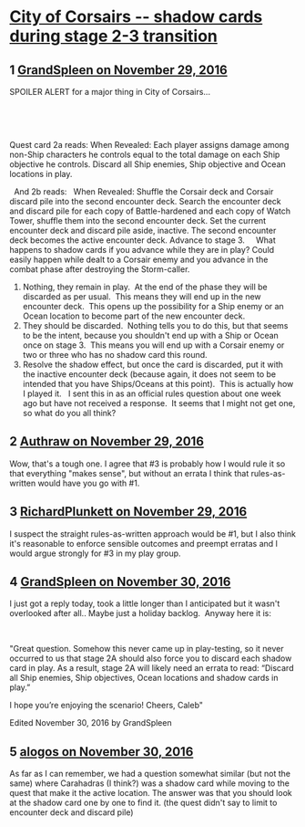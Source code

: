 # [City of Corsairs -- shadow cards during stage 2-3 transition](https://community.fantasyflightgames.com/topic/235735-city-of-corsairs-shadow-cards-during-stage-2-3-transition/)

## 1 [GrandSpleen on November 29, 2016](https://community.fantasyflightgames.com/topic/235735-city-of-corsairs-shadow-cards-during-stage-2-3-transition/?do=findComment&comment=2518521)

SPOILER ALERT for a major thing in City of Corsairs...

 

 

Quest card 2a reads: When Revealed: Each player assigns damage among non-Ship characters he controls equal to the total damage on each Ship objective he controls. Discard all Ship enemies, Ship objective and Ocean locations in play.

 
And 2b reads:
 
When Revealed: Shuffle the Corsair deck and Corsair discard pile into the second encounter deck. Search the encounter deck and discard pile for each copy of Battle-hardened and each copy of Watch Tower, shuffle them into the second encounter deck. Set the current encounter deck and discard pile aside, inactive. The second encounter deck becomes the active encounter deck. Advance to stage 3.
 
 
What happens to shadow cards if you advance while they are in play? Could easily happen while dealt to a Corsair enemy and you advance in the combat phase after destroying the Storm-caller.  
 
1) Nothing, they remain in play.  At the end of the phase they will be discarded as per usual.  This means they will end up in the new encounter deck.  This opens up the possibility for a Ship enemy or an Ocean location to become part of the new encounter deck.  
 
2) They should be discarded.  Nothing tells you to do this, but that seems to be the intent, because you shouldn't end up with a Ship or Ocean once on stage 3.  This means you will end up with a Corsair enemy or two or three who has no shadow card this round.
 
3) Resolve the shadow effect, but once the card is discarded, put it with the inactive encounter deck (because again, it does not seem to be intended that you have Ships/Oceans at this point).  This is actually how I played it.
 
I sent this in as an official rules question about one week ago but have not received a response.  It seems that I might not get one, so what do you all think?

## 2 [Authraw on November 29, 2016](https://community.fantasyflightgames.com/topic/235735-city-of-corsairs-shadow-cards-during-stage-2-3-transition/?do=findComment&comment=2518525)

Wow, that's a tough one. I agree that #3 is probably how I would rule it so that everything "makes sense", but without an errata I think that rules-as-written would have you go with #1.

## 3 [RichardPlunkett on November 29, 2016](https://community.fantasyflightgames.com/topic/235735-city-of-corsairs-shadow-cards-during-stage-2-3-transition/?do=findComment&comment=2518545)

I suspect the straight rules-as-written approach would be #1, but I also think it's reasonable to enforce sensible outcomes and preempt erratas and I would argue strongly for #3 in my play group.

## 4 [GrandSpleen on November 30, 2016](https://community.fantasyflightgames.com/topic/235735-city-of-corsairs-shadow-cards-during-stage-2-3-transition/?do=findComment&comment=2520004)

I just got a reply today, took a little longer than I anticipated but it wasn't overlooked after all.. Maybe just a holiday backlog.  Anyway here it is:

 

"Great question. Somehow this never came up in play-testing, so it never occurred to us that stage 2A should also force you to discard each shadow card in play. As a result, stage 2A will likely need an errata to read: “Discard all Ship enemies, Ship objectives, Ocean locations and shadow cards in play.”

I hope you’re enjoying the scenario!
Cheers,
Caleb"

Edited November 30, 2016 by GrandSpleen

## 5 [alogos on November 30, 2016](https://community.fantasyflightgames.com/topic/235735-city-of-corsairs-shadow-cards-during-stage-2-3-transition/?do=findComment&comment=2520234)

As far as I can remember, we had a question somewhat similar (but not the same) where Carahadras (I think?) was a shadow card while moving to the quest that make it the active location. The answer was that you should look at the shadow card one by one to find it. (the quest didn't say to limit to encounter deck and discard pile)

